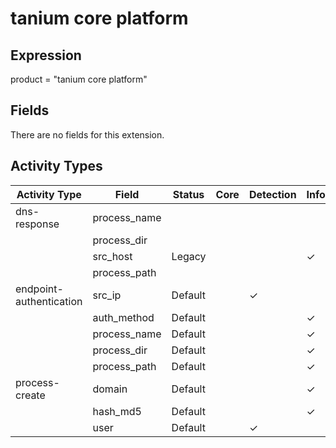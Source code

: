 tanium core platform
====================

Expression
----------

product = "tanium core platform"

Fields
------

There are no fields for this extension.

Activity Types
--------------

| Activity Type           | Field        | Status  | Core | Detection | Informational |
| ----------------------- | ------------ | ------- | ---- | --------- | ------------- |
| dns-response            | process_name |         |      |           |               |
|                         | process_dir  |         |      |           |               |
|                         | src_host     | Legacy  |      |           | &#10003;      |
|                         | process_path |         |      |           |               |
| endpoint-authentication | src_ip       | Default |      | &#10003;  |               |
|                         | auth_method  | Default |      |           | &#10003;      |
|                         | process_name | Default |      |           | &#10003;      |
|                         | process_dir  | Default |      |           | &#10003;      |
|                         | process_path | Default |      |           | &#10003;      |
| process-create          | domain       | Default |      |           | &#10003;      |
|                         | hash_md5     | Default |      |           | &#10003;      |
|                         | user         | Default |      | &#10003;  |               |


